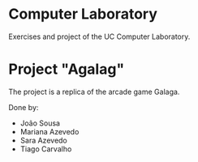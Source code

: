 # Computer Laboratory
Exercises and project of the UC Computer Laboratory. 

# Project "Agalag" 
The project is a replica of the arcade game Galaga.


Done by:
- João Sousa
- Mariana Azevedo
- Sara Azevedo  
- Tiago Carvalho 
